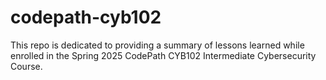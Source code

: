 # codepath-cyb102
This repo is dedicated to providing a summary of lessons learned while enrolled in the Spring 2025 CodePath CYB102 Intermediate Cybersecurity Course.
